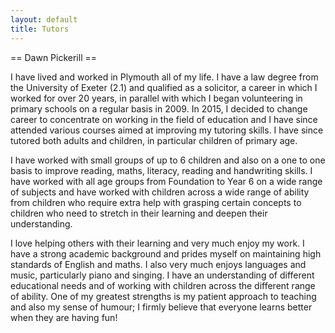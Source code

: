 ```yaml
---
layout: default
title: Tutors
---
```


== Dawn Pickerill ==

I have lived and worked in Plymouth all of my life.  I have a law degree from the University of Exeter (2.1) and qualified as a solicitor, a career in which I worked for over 20 years, in parallel with which I began volunteering in primary schools on a regular basis in 2009.  In 2015, I decided to change career to concentrate on working in the field of education and I have since attended various courses aimed at improving my tutoring skills.  I have since tutored both adults and children, in particular children of primary age.

I have worked with small groups of up to 6 children and also on a one to one basis to improve reading, maths, literacy, reading and handwriting skills.  I have worked with all age groups from Foundation to Year 6 on a wide range of subjects and have worked with children across a wide range of ability from children who require extra help with grasping certain concepts to children who need to stretch in their learning and deepen their understanding.  

I love helping others with their learning and very much enjoy my work.  I have a strong academic background and prides myself on maintaining high standards of English and maths.  I also very much enjoys languages and music, particularly piano and singing.  I have an understanding of different educational needs and of working with children across the different range of ability.  One of my greatest strengths is my patient approach to teaching and also my sense of humour; I firmly believe that everyone learns better when they are having fun!

